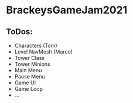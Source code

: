 # BrackeysGameJam2021


## ToDos:
- Characters (Tom)
- Level NavMesh (Marco)
- Tower Class
- Tower Minions
- Main Menu
- Pause Menu
- Game UI
- Game Loop
- ...
